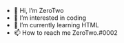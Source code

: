 - 👋 Hi, I’m ZeroTwo
- 👀 I’m interested in coding
- 🌱 I’m currently learning HTML
- 📫 How to reach me ZeroTwo.#0002
